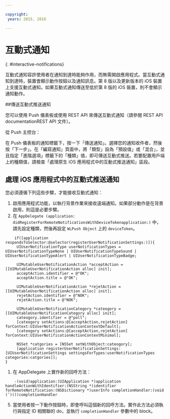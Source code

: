 ```yaml
---

copyright:
 years: 2015, 2016

---
```


# 互動式通知
{: #interactive-notifications}

互動式通知容許使用者在通知到達時能夠作用，而無需開啟應用程式。當互動式通知到達時，裝置會顯示動作按鈕以及通知訊息。第 8 版以及更新版本的 iOS 裝置上支援互動式通知。如果互動式通知傳送至低於第 8 版的 iOS 裝置，則不會顯示通知動作。

##傳送互動式推送通知


您可以使用 Push 儀表板或使用 REST API 來傳送互動式通知（請參閱 REST API documentationREST API 文件）。

從 Push 主控台： 

在 Push 儀表板的通知標籤下，按一下「傳送通知」。選擇您的通知收件者，然後按「下一步」。在「編寫通知」頁面中，將「類型」設為「預設值」或「混合」，並且指定「進階選項」標籤下的「種類」值，即可傳送互動式推送。若要配置用戶端上的種類值，請檢查「處理原生 iOS 應用程式中的互動式推送通知」區段。

## 處理 iOS 應用程式中的互動式推送通知

您必須遵循下列這些步驟，才能接收互動式通知：

1. 啟用應用程式功能，以執行背景作業來接收遠端通知。如果部分動作是在背景啟用，則這是必要步驟。
1. 在 `AppDelegate (application: didRegisterForRemoteNotificationsWithDeviceTokenapplication:)` 中，請先設定種類，然後再設定 `WLPush Object` 上的 `deviceToken`。

```
	if([application respondsToSelector:@selector(registerUserNotificationSettings:)]){
	 UIUserNotificationType userNotificationTypes = UIUserNotificationTypeNone | UIUserNotificationTypeSound | UIUserNotificationTypeAlert | UIUserNotificationTypeBadge;
	      
	 UIMutableUserNotificationAction *acceptAction = [[UIMutableUserNotificationAction alloc] init];
	 acceptAction.identifier = @"OK";
	 acceptAction.title = @"OK";
	      
	 UIMutableUserNotificationAction *rejetAction = [[UIMutableUserNotificationAction alloc] init];
	 rejetAction.identifier = @"NOK";
	 rejetAction.title = @"NOK";
	      
	 UIMutableUserNotificationCategory *cateogory = [[UIMutableUserNotificationCategory alloc] init];
	 cateogory.identifier = @"poll";
	 [cateogory setActions:@[acceptAction,rejetAction] forContext:UIUserNotificationActionContextDefault];
	 [cateogory setActions:@[acceptAction,rejetAction] forContext:UIUserNotificationActionContextMinimal];
	      
	 NSSet *catgories = [NSSet setWithObject:cateogory];
	 [application registerUserNotificationSettings:[UIUserNotificationSettings settingsForTypes:userNotificationTypes categories:catgories]];
}
```

1. 在 AppDelegate 上實作新的回呼方法：

```
	-(void)application:(UIApplication *)application handleActionWithIdentifier:(NSString *)identifier forRemoteNotification:(NSDictionary *)userInfo completionHandler:(void (ˆ)())completionHandler
``` 

5. 當使用者按一下動作按鈕時，即會呼叫這個新的回呼方法。實作此方法必須執行與指定 ID 相關聯的 do，並執行 `completionHandler` 參數中的 block。
